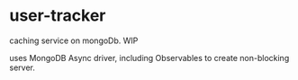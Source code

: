 # user-tracker

caching service on mongoDb. WIP

uses MongoDB Async driver, including Observables to create non-blocking server.
